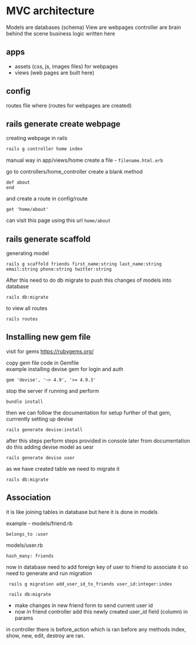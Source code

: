 
# MVC architecture

Models are databases (schema)
View are webpages
controller are brain behind the scene business logic written here

## apps
- assets (css, js, images files) for webpages
- views (web pages are built here)

## config

routes file where (routes for webpages are created)

## rails generate create webpage 

creating webpage in rails

```cmd
rails g controller home index
```

manual way
in app/views/home create a file - `filename.html.erb`

go to controllers/home_controller
create a blank method
```
def about
end
```
and create a route in config/route
```
get 'home/about'
```
can visit this page using this url
```home/about```


## rails generate scaffold
generating model
```
rails g scaffold friends first_name:string last_name:string email:string phone:string twitter:string
```
After this need to do db migrate to push this changes of models into database
```
rails db:migrate
```

to view all routes
```
rails routes
```

## Installing new gem file

visit for gems
<https://rubygems.org/>

copy gem file code in Gemfile  
example installing devise gem for login and auth

```
gem 'devise', '~> 4.9', '>= 4.9.3'
```
stop the server if running and perform

```
bundle install
```
then we can follow the documentation for setup further of that gem, currrently setting up devise
```
rails generate devise:install
```
after this steps perform steps provided in console
later from documentation do this
adding devise model as uesr
```
rails generate devise user
```
as we have created table we need to migrate it
```
rails db:migrate
```

## Association

it is like joining tables in database but here it is done in models

example -
models/friend.rb
```
belongs_to :user 
```

models/user.rb
```
hash_many: friends
```

now in database need to add foreign key of user to friend to associate it
so need to generate and run migration
```
 rails g migration add_user_id_to_friends user_id:integer:index
```
```
 rails db:migrate
```

- make changes in new friend form to send current user id
- now in friend controller add this newly created user_id field (column) in params

in controller
there is before_action which is ran before any methods index, show, new, edit, destroy are ran.
